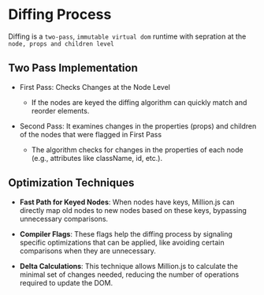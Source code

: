 # Diffing Process

Diffing is a `two-pass`, `immutable virtual dom` runtime with sepration at the `node, props and children level`

## Two Pass Implementation

-   First Pass: Checks Changes at the Node Level

    -   If the nodes are keyed the diffing algorithm can quickly match and reorder elements.

-   Second Pass: It examines changes in the properties (props) and children of the nodes that were flagged in First Pass

    -   The algorithm checks for changes in the properties of each node (e.g., attributes like className, id, etc.).

## Optimization Techniques

- **Fast Path for Keyed Nodes**: When nodes have keys, Million.js can directly map old nodes to new nodes based on these keys, bypassing unnecessary comparisons.

- **Compiler Flags**: These flags help the diffing process by signaling specific optimizations that can be applied, like avoiding certain comparisons when they are unnecessary.

- **Delta Calculations**: This technique allows Million.js to calculate the minimal set of changes needed, reducing the number of operations required to update the DOM.

